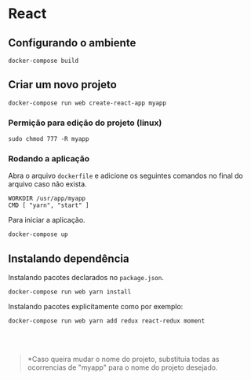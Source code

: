 # React

## Configurando o ambiente

```shell
docker-compose build
```

## Criar um novo projeto

```shell
docker-compose run web create-react-app myapp
```

### Permição para edição do projeto (linux)

```shell
sudo chmod 777 -R myapp
```

### Rodando a aplicação

Abra o arquivo `dockerfile` e adicione os seguintes comandos no final do arquivo caso não exista.

```
WORKDIR /usr/app/myapp
CMD [ "yarn", "start" ]
```

Para iniciar a aplicação.

```shell
docker-compose up
```

## Instalando dependência

Instalando pacotes declarados no `package.json`.

```shell
docker-compose run web yarn install
```

Instalando pacotes explicitamente como por exemplo:

```shell
docker-compose run web yarn add redux react-redux moment
```

<br/><br/>

> *Caso queira mudar o nome do projeto, substituia todas as ocorrencias de "myapp" para o nome do projeto desejado.
